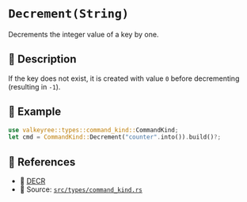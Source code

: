 # `Decrement(String)`

Decrements the integer value of a key by one.

## 🧩 Description
If the key does not exist, it is created with value `0` before decrementing (resulting in `-1`).

## 🧠 Example
```rust
use valkeyree::types::command_kind::CommandKind;
let cmd = CommandKind::Decrement("counter".into()).build()?;
```

## 🔗 References
- 📘 [DECR](https://valkey.io/commands/decr/)
- 🧾 Source: [`src/types/command_kind.rs`](../../src/types/command_kind.rs)
